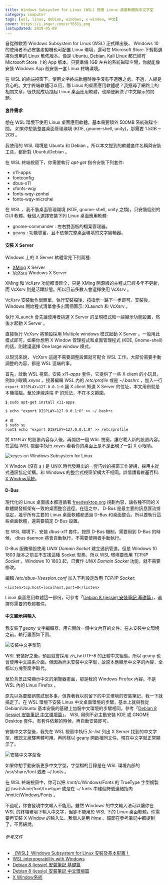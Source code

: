 ```yaml
---
title: Windows Subsystem for Linux (WSL) 使用 Linux 桌面軟體與中文字型
category: computer
tags: [wsl, linux, debian, windows, x-window, 中文]
cover: https://i.imgur.com/xrY65Iy.png
lastupdated: 2019-05-09
---
```


自從微軟將 Windows Subsystem for Linux (WSL) 正式釋出後， Windows 10 的使用者不必安裝虛擬機也可配置 Linux 環境，還可在 Microsoft Store 下輕鬆選擇你想用的 Linux 散佈版本。像是 Ubuntu, Debian, Kali Linux 都已經有 Microsoft Store 上的 App 版本。只要準備 1GB 左右的系統磁碟空間，你就能像安裝 Windows App 般安裝一套 Linux 終端環境。

在 WSL 的終端視窗下，使用文字終端軟體時幾乎沒有不適應之處。不過，人總是貪心的。文字終端軟體可以用，哪 Linux 的桌面應用軟體呢？我搜尋了網路上的相關文章，很快就成功跑起 Linux 桌面應用軟體，也順便解決了中文顯示的問題。

<!--more-->

#### 套件需求

想在 WSL 環境下使用 Linux 桌面應用軟體，基本需要額外 500MB 系統磁碟空間。 如果你想裝整套桌面管理環境 (KDE, gnome-shell, unity)，那需要 1.5GB ~ 2GB 。

我使用的 WSL 環境是 Ubuntu 和 Debian 。所以本文提到的軟體套件名稱與安裝工具，都針對 Ubuntu/Debian 。

在 WSL 終端視窗下，你需要執行 *apt-get* 指令安裝下列套件:

* x11-apps
* fontconfig
* dbus-x11
* xfonts-wqy 
* fonts-wqy-zenhei 
* fonts-wqy-microhei 

在 WSL ，我不裝桌面管理環境 (KDE, gnome-shell, unity 之類)。只安裝個別的 GUI 軟體。我個人選擇安裝下列 Linux 桌面應用軟體:

* gnome-commander : 左右雙面板的檔案管理器。
* geany : 功能豐富，且不依賴完整桌面環境的文字編輯器。

#### 安裝 X Server

Windows 上的 X Server 軟體常見下列兩種:

* [XMing](https://sourceforge.net/projects/xming/) X Server
* [VcXsrv](https://sourceforge.net/projects/vcxsrv/) Windows X Server

XMing 和 VcXsrv 功能都很齊全，只是 XMing 開源版的主程式已經多年不更新，而 VcXsrv 則是活躍狀態。所以目前多數人會選擇使用 VcXsrv 。

VcXsrv 安裝動作很簡單，執行安裝檔後，按指示一路下一步即可。安裝後， Windows 開始程式清單會多出兩個圖示: XLaunch 和 VcXsrv 。

執行 XLaunch 會先讓使用者挑選 X Server 的呈現模式和一些顯示功能設置，然後才起動 X Server 。

直接執行 VcXsrv 將預設採用 Multiple windows 模式起動 X Server 。一般用此模式即可。如果你想用 X Window 管理程式和桌面管理程式 (KDE, Gnome-shell) 的話，則建議選擇 One large window 模式。

以現況來說， VcXsrv 這邊不需要調整設置就可配合 WSL 工作。大部份需要手動調整的內容，都是 WSL 這端的事。

首先，啟動 WSL 視窗，安裝 *x11-apps* 套件，它提供了一些 X client 的小玩具，例如小眼睛 *xeyes* 。接著編輯 WSL 內的 */etc/profile* 或是 *~/.bashrc* ，加入一行 `export DISPLAY=127.0.0.1:0` 讓 X client 知道 X Server 的位址，本文用例就是本機電腦。至於連線遠端 IP 的玩法，不在本文範圍。

```term
$ sudo apt-get install x11-apps

$ echo "export DISPLAY=127.0.0.1:0" >> ~/.bashrc

# 或
$ sudo su
root$ echo "export DISPLAY=127.0.0.1:0" >> /etc/profile

```

將 `DISPLAY` 的設置內容存入後，再開啟一個 WSL 視窗，讓它載入新的設置內容。在這個 WSL 視窗中執行 *xeyes* 看看你的桌面上是不是出現了一對 X 小眼睛。

![xeyes on Windows Subsystem for Linux](https://i.imgur.com/3o8G19E.png)

<div class="note">
X Window (沒有 s ) 是 UNIX 時代發展出的一套巧妙的視窗工作架構，採用主從式通訊協定架構。和 Windows 的整合式視窗架構大不相同。詳情請看維基百科: <a href="https://zh.wikipedia.org/wiki/X_Window%E7%B3%BB%E7%B5%B1">X Window系統</a>。
</div>


#### D-Bus

現代化的 Linux 桌面版本都遵循著 [freedesktop.org](www.freedesktop.org) 規劃內容，讓各種不同的 X 軟體開發框架有一致的桌面整合途徑。在這之中， D-Bus 是最主要的訊息匯流排協定，幾乎所有主要的 Linux 桌面軟體都透過 D-Bus 和桌面整合。所以要執行這些桌面軟體，還需要搞定 D-Bus 設置。

在 WSL 環境下，安裝 *dbus-x11* 套件。按照 D-Bus 機制，需要用到 D-Bus 的時候， dbus daemon 將會自動執行，不需要使用者手動執行。

D-Bus 服務預設使用 *UNIX Domain Socket* 建立通訊管道。但是 Windows 10 1803 版本之前並不支援這種 Socket 型態，所以 WSL 環境要改用 *TCP/IP Socket* 。Windows 10 1803 起，已實作 *UNIX Domain Socket* 功能，就不需要修改。

編輯 */etc/dbus-1/session.conf* 加入下列設定改用 *TCP/IP Socket*:

```
<listen>tcp:host=localhost,port=0</listen>
```

Linux 桌面應用軟體這一部份，可參考「[Debian 8 (jessie) 安裝筆記 基礎篇](https://rocksaying.tw/archives/31064659.html)」，選擇你需要的軟體套件。


#### 中文顯示與輸入

我安裝了*geany* 文字編輯器，用它開啟一個中文內容的文件。在未安裝中文環境之前，執行畫面如下圖。

![安裝中文字型前](https://i.imgur.com/vAwAR9E.png)

WSL 安裝好之後，預設就會採用 *zh_tw.UTF-8* 的正體中文組態。所以 geany 也會使用中文語系介面。但因為尚未安裝中文字型，故原本應顯示中文字的內容，全都以方塊豆腐字取代。

至於背景正常顯示中文的瀏覽器畫面，那是我的 Windows Firefox 內容。不是 WSL 內的 Linux Firefox 。

原先以為要錯誤嘗試很多事，但靠著我以前留下的中文環境的安裝筆記，我一下就搞定了。在 WSL 環境下安裝 Linux 中文桌面環境的步驟，基本上就與我從 Debian/Ubuntu 基本安裝的基礎上加裝中文環境的步驟相同。參考「[Debian 8 (jessie) 安裝筆記 中文環境篇](https://rocksaying.tw/archives/31556973.html)」。 WSL 用例不必主動安裝 KDE 或 GNOME Desktop 套件。有套件依賴的時候，再自動安裝即可。

安裝中文字型後，我先在 WSL 視窗中執行 *fc-list* 列出 X Server 找到的中文字型，確認文泉驛黑體可用。再同樣以 geany 開啟相同文件。現在中文字就正常顯示了。

![安裝中文字型後](https://i.imgur.com/xrY65Iy.png)

<div class="note">
<p>
如果你想手動安裝更多中文字型，字型檔的目錄是在 WSL 環境內部的 /usr/share/font 或者 ~/.fonts 。
</p>
<p>
在 WSL 終端視窗中，你可以把 /mnt/c/Windows/Fonts 的 TrueType 字型複製到 /usr/share/font/truetype 或是在 ~/.fonts 中建個符號連結指向 /mnt/c/Windows/Fonts 。
</p>
</div>

不過呢，你會發現中文輸入不能用。雖然 Windows 的中文輸入法可以讓你在 WSL 的終端環境下輸入中文字，但卻不能用於 WSL 下的 Linux 桌面軟體。你需要再安裝 X Window 的輸入法。我個人是用 *hime* 。細節在參考筆記中都提到了，不再細說。


###### 參考文件

* [【WSL】Windows Subsystem for Linux 安裝及基本配置！](https://blogs.msdn.microsoft.com/microsoft_student_partners_in_taiwan/2017/10/03/wsltune/)
* [WSL interoperability with Windows](https://docs.microsoft.com/zh-tw/windows/wsl/interop)
* [Debian 8 (jessie) 安裝筆記 基礎篇](https://rocksaying.tw/archives/31064659.html)
* [Debian 8 (jessie) 安裝筆記 中文環境篇](https://rocksaying.tw/archives/31556973.html)
* [X Window系統](https://zh.wikipedia.org/wiki/X_Window%E7%B3%BB%E7%B5%B1)
